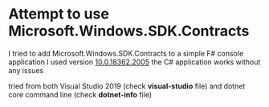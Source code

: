 # Attempt to use Microsoft.Windows.SDK.Contracts

I tried to add Microsoft.Windows.SDK.Contracts to a simple F# console application
I used version [10.0.18362.2005](https://www.nuget.org/packages/Microsoft.Windows.SDK.Contracts/10.0.18362.2005)
the C# application works without any issues

tried from both Visual Studio 2019 (check **visual-studio** file) and dotnet core command line (check **dotnet-info** file)



